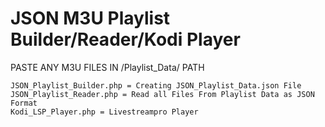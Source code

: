 # JSON M3U Playlist Builder/Reader/Kodi Player

PASTE ANY M3U FILES IN /Playlist_Data/ PATH

    JSON_Playlist_Builder.php = Creating JSON_Playlist_Data.json File
    JSON_Playlist_Reader.php = Read all Files From Playlist Data as JSON Format
    Kodi_LSP_Player.php = Livestreampro Player
